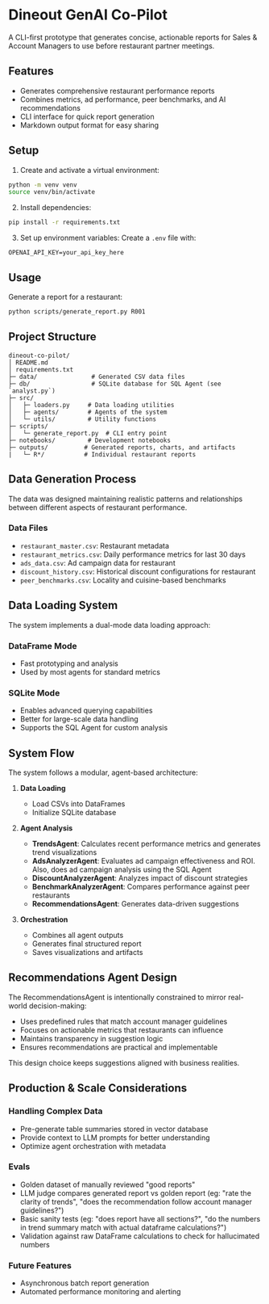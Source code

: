 # Dineout GenAI Co-Pilot

A CLI-first prototype that generates concise, actionable reports for Sales & Account Managers to use before restaurant partner meetings.

## Features

- Generates comprehensive restaurant performance reports
- Combines metrics, ad performance, peer benchmarks, and AI recommendations
- CLI interface for quick report generation
- Markdown output format for easy sharing

## Setup

1. Create and activate a virtual environment:
```bash
python -m venv venv
source venv/bin/activate
```

2. Install dependencies:
```bash
pip install -r requirements.txt
```

3. Set up environment variables:
Create a `.env` file with:
```
OPENAI_API_KEY=your_api_key_here
```

## Usage

Generate a report for a restaurant:
```bash
python scripts/generate_report.py R001
```

## Project Structure

```
dineout-co-pilot/
│ README.md
│ requirements.txt
├─ data/               # Generated CSV data files
├─ db/                 # SQLite database for SQL Agent (see `analyst.py`)
├─ src/
│   ├─ loaders.py     # Data loading utilities
│   ├─ agents/        # Agents of the system
│   └─ utils/         # Utility functions
├─ scripts/
│   └─ generate_report.py  # CLI entry point
├─ notebooks/         # Development notebooks
├─ outputs/          # Generated reports, charts, and artifacts
|   └─ R*/           # Individual restaurant reports
```

## Data Generation Process

The data was designed maintaining realistic patterns and relationships between different aspects of restaurant performance.


### Data Files
- `restaurant_master.csv`: Restaurant metadata
- `restaurant_metrics.csv`: Daily performance metrics for last 30 days
- `ads_data.csv`: Ad campaign data for restaurant
- `discount_history.csv`: Historical discount configurations for restaurant
- `peer_benchmarks.csv`: Locality and cuisine-based benchmarks


## Data Loading System

The system implements a dual-mode data loading approach:

### DataFrame Mode
- Fast prototyping and analysis
- Used by most agents for standard metrics

### SQLite Mode
- Enables advanced querying capabilities
- Better for large-scale data handling
- Supports the SQL Agent for custom analysis

## System Flow

The system follows a modular, agent-based architecture:

1. **Data Loading**
   - Load CSVs into DataFrames
   - Initialize SQLite database

2. **Agent Analysis**
   - **TrendsAgent**: Calculates recent performance metrics and generates trend visualizations
   - **AdsAnalyzerAgent**: Evaluates ad campaign effectiveness and ROI. Also, does ad campaign analysis using the SQL Agent
   - **DiscountAnalyzerAgent**: Analyzes impact of discount strategies
   - **BenchmarkAnalyzerAgent**: Compares performance against peer restaurants
   - **RecommendationsAgent**: Generates data-driven suggestions

3. **Orchestration**
   - Combines all agent outputs
   - Generates final structured report
   - Saves visualizations and artifacts

## Recommendations Agent Design

The RecommendationsAgent is intentionally constrained to mirror real-world decision-making:

- Uses predefined rules that match account manager guidelines
- Focuses on actionable metrics that restaurants can influence
- Maintains transparency in suggestion logic
- Ensures recommendations are practical and implementable

This design choice keeps suggestions aligned with business realities.

## Production & Scale Considerations

### Handling Complex Data
- Pre-generate table summaries stored in vector database
- Provide context to LLM prompts for better understanding
- Optimize agent orchestration with metadata

### Evals
- Golden dataset of manually reviewed "good reports"
- LLM judge compares generated report vs golden report (eg: "rate the clarity of trends", "does the recommendation follow account manager guidelines?")
- Basic sanity tests (eg: "does report have all sections?", "do the numbers in trend summary match with actual dataframe calculations?")
- Validation against raw DataFrame calculations to check for hallucimated numbers

### Future Features
- Asynchronous batch report generation
- Automated performance monitoring and alerting
